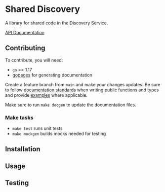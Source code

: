 # Shared Discovery

A library for shared code in the Discovery Service.

[API Documentation](https://pgdevelopers.github.io/shareddiscovery)

## Contributing
To contribute, you will need:
  * `go` >= 1.17
  * [gopages](https://johnstarich.com/go/gopages/pkg/github.com/johnstarich/go/gopages/) for generating documentation

Create a feature branch from `main` and make your changes updates. Be sure to follow [documentation standards](https://go.dev/blog/godoc) when writing public functions and types and provide [examples](https://pkg.go.dev/testing#hdr-Examples) where applicable.

Make sure to run `make docgen` to update the documentation files.

### Make tasks
* `make test`    runs unit tests
* `make mockgen` builds mocks needed for testing

## Installation

## Usage

## Testing
